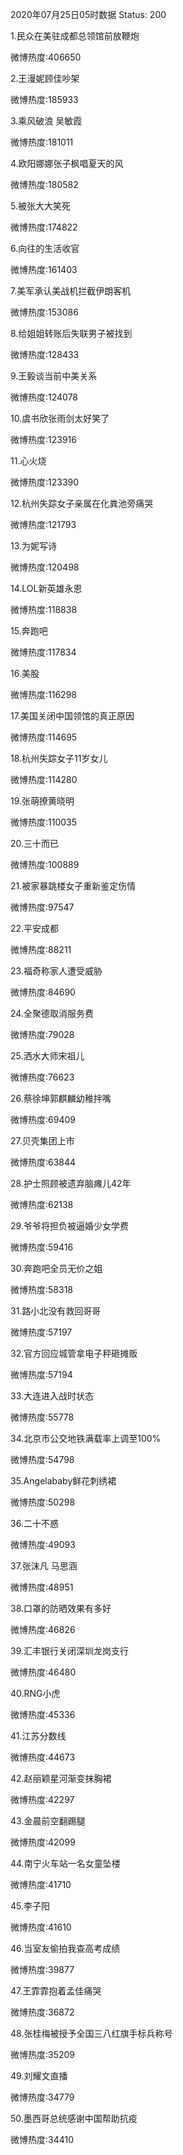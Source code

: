 2020年07月25日05时数据
Status: 200

1.民众在美驻成都总领馆前放鞭炮

微博热度:406650

2.王漫妮顾佳吵架

微博热度:185933

3.乘风破浪 吴敏霞

微博热度:181011

4.欧阳娜娜张子枫唱夏天的风

微博热度:180582

5.被张大大笑死

微博热度:174822

6.向往的生活收官

微博热度:161403

7.美军承认美战机拦截伊朗客机

微博热度:153086

8.给姐姐转账后失联男子被找到

微博热度:128433

9.王毅谈当前中美关系

微博热度:124078

10.虞书欣张雨剑太好笑了

微博热度:123916

11.心火烧

微博热度:123390

12.杭州失踪女子亲属在化粪池旁痛哭

微博热度:121793

13.为妮写诗

微博热度:120498

14.LOL新英雄永恩

微博热度:118838

15.奔跑吧

微博热度:117834

16.美股

微博热度:116298

17.美国关闭中国领馆的真正原因

微博热度:114695

18.杭州失踪女子11岁女儿

微博热度:114280

19.张萌撩黄晓明

微博热度:110035

20.三十而已

微博热度:100889

21.被家暴跳楼女子重新鉴定伤情

微博热度:97547

22.平安成都

微博热度:88211

23.福奇称家人遭受威胁

微博热度:84690

24.全聚德取消服务费

微博热度:79028

25.洒水大师宋祖儿

微博热度:76623

26.蔡徐坤郭麒麟幼稚拌嘴

微博热度:69409

27.贝壳集团上市

微博热度:63844

28.护士照顾被遗弃脑瘫儿42年

微博热度:62138

29.爷爷将担负被逼婚少女学费

微博热度:59416

30.奔跑吧全员无价之姐

微博热度:58318

31.路小北没有救回哥哥

微博热度:57197

32.官方回应城管拿电子秤砸摊贩

微博热度:57194

33.大连进入战时状态

微博热度:55778

34.北京市公交地铁满载率上调至100%

微博热度:54798

35.Angelababy鲜花刺绣裙

微博热度:50298

36.二十不惑

微博热度:49093

37.张沫凡 马思涵

微博热度:48951

38.口罩的防晒效果有多好

微博热度:46826

39.汇丰银行关闭深圳龙岗支行

微博热度:46480

40.RNG小虎

微博热度:45336

41.江苏分数线

微博热度:44673

42.赵丽颖星河渐变抹胸裙

微博热度:42297

43.金晨前空翻踢腿

微博热度:42099

44.南宁火车站一名女童坠楼

微博热度:41710

45.李子阳

微博热度:41610

46.当室友偷拍我查高考成绩

微博热度:39877

47.王霏霏抱着孟佳痛哭

微博热度:36872

48.张桂梅被授予全国三八红旗手标兵称号

微博热度:35209

49.刘耀文直播

微博热度:34779

50.墨西哥总统感谢中国帮助抗疫

微博热度:34410

